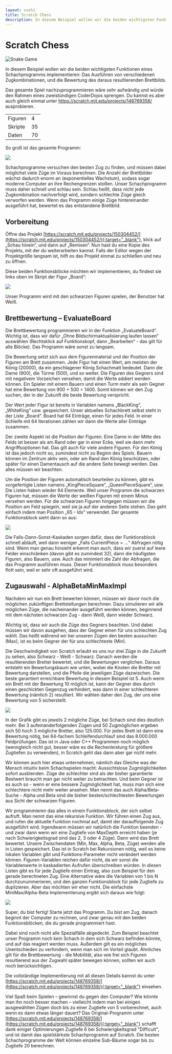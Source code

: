 ```yaml
---
layout: sushi
title: Scratch Chess
description: In diesem Beispiel wollen wir die beiden wichtigsten Funktionen eines Schachprogramms implementieren - das Ausführen von verschiedenen Zugkombinationen, und die Bewertung des daraus resultierenden Brettbilds.
---
```


# Scratch Chess

<div class="row sushi-intro">
	<div class="col-sm-6"><img alt="Snake Game" src="scratch-chess/chess-game.png" /></div>
	<div class="col-sm-6">
		<p>In diesem Beispiel wollen wir die beiden wichtigsten Funktionen eines Schachprogramms implementieren: Das Ausführen von verschiedenen Zugkombinationen, und die Bewertung des daraus resultierenden Brettbilds.</p>
		<p>Das gesamte Spiel nachzuprogrammieren wäre sehr aufwändig und würde den Rahmen eines zweistündigen CoderDojos sprengen. Du kannst es aber auch gleich einmal unter <a href="https://scratch.mit.edu/projects/148769358/" target="_blank">https://scratch.mit.edu/projects/148769358/</a> ausprobieren.</p>
		<table class="table sushi-stats">
			<tbody>
				<tr>
					<td>Figuren</td>
					<td>4</td>
				</tr>
				<tr>
					<td>Skripte</td>
					<td>35</td>
				</tr>
				<tr>
					<td>Daten</td>
					<td>70</td>
				</tr>
			</tbody>
		</table>
	</div>
</div>

So groß ist das gesamte Programm:

<p><a href="scratch-chess/alle-skripte.png" target="_blank"><img src="scratch-chess/alle-skripte.png" class="full" /></a></p>

Schachprogramme versuchen den besten Zug zu finden, und müssen dabei möglichst viele Züge im Voraus berechnen. Die Anzahl der Brettbilder wächst dadurch enorm an (exponentielles Wachstum), sodass sogar moderne Computer an ihre Rechengrenzen stoßen. Unser Schachprogramm muss daher schnell und schlau sein. Schlau heißt, dass nicht jede Zugkombination nachverfolgt wird, sondern schlechte Züge gleich verworfen werden. Wenn das Programm einige Züge hintereinander ausgeführt hat, bewertet es das entstandene Brettbild.

## Vorbereitung

Öffne das Projekt [https://scratch.mit.edu/projects/150304452/](https://scratch.mit.edu/projects/150304452/){:target="_blank"}, klick auf „Schau hinein“, und dann auf „Remixen“. Nun hast du eine Kopie des Projekts, mit der du weiterarbeiten kannst. Falls der Editor wegen der Projektgröße langsam ist, hilft es das Projekt einmal zu schließen und neu zu öffnen.

Diese beiden Funktionsblöcke möchten wir implementieren, du findest sie links oben im Skript der Figur „Board“:

<p><img src="scratch-chess/funktionsbloecke.png" class="max-full" /></p>

Unser Programm wird mit den schwarzen Figuren spielen, der Benutzer hat Weiß.

## Brettbewertung – EvaluateBoard

Die Brettbewertung programmieren wir in der Funktion „EvaluateBoard“. Wichtig ist, dass wir dafür „Ohne Bildschirmaktualisierung laufen lassen“ auswählen (Rechtsklick auf Funktionskopf, dann „Bearbeiten“ - das gilt für alle Blöcke). Das Programm wäre sonst zu langsam.

Die Bewertung setzt sich aus dem Figurenmaterial und der Position der Figuren am Brett zusammen. Jede Figur hat einen Wert, am meisten der König (20000), da ein geschlagener König Schachmatt bedeutet. Dann die Dame (900), die Türme (500), und so weiter. Die Figuren des Gegners sind mit negativem Vorzeichen versehen, damit die Werte addiert werden können. Ein Spieler mit einem Bauern und einen Turm mehr als sein Gegner hat eine Bewertung von 900 + 500 = 1400. Somit können wir den Zug suchen, der in der Zukunft die beste Bewertung verspricht.

Der Wert jeder Figur ist bereits in Variablen namens „BlackKing“, „WhiteKing“ usw. gespeichert. Unser aktuelles Schachbrett selbst steht in der Liste „Board“. Board hat 64 Einträge, einen für jedes Feld. In einer Schleife mit 64 Iterationen zählen wir dann die Werte aller Einträge zusammen.

Der zweite Aspekt ist die Position der Figuren. Eine Dame in der Mitte des Felds ist besser als am Rand oder gar in einer Ecke, weil sie dann mehr Angriffsoptionen hat. Das gilt auch für viele andere Figuren. Für den König ist das jedoch nicht so, zumindest nicht zu Beginn des Spiels. Bauern können im Zentrum aktiv sein, oder am Rand den König beschützen, oder später für einen Damentausch auf die andere Seite bewegt werden. Das alles müssen wir beachten.

Um die Position der Figuren automatisch beurteilen zu können, gibt es vorgefertigte Listen namens „KingPieceSquare“, „QueenPieceSquare“, usw. Die Listen haben wieder 64 Elemente. Weil unser Programm die schwarzen Figuren hat, müssen die Werte der weißen Figuren mit einem Minus versehen werden. Für die schwarzen Figuren hingegen müssen wir die Position am Feld spiegeln, weil sie ja auf der anderen Seite stehen. Das geht einfach indem man Position „65 - Idx“ verwendet.
Der gesamte Funktionsblock sieht dann so aus:

<p><img src="scratch-chess/evaluate-board.png" class="max-full" /></p>

Die Falls-Dann-Sonst-Kaskaden sorgen dafür, dass der Funktionsblock schnell abläuft, weil dann weniger „Falls CurrentPiece = …“ Abfragen nötig sind. Wenn man genau hinsieht erkennt man auch, dass wir zuerst auf leere Felder einschränken (davon gibt es zumindest 32), dann die häufigsten Figuren, also Bauern, usw. Auch das minimiert die Zahl der Abfragen, die das Programm ausführen muss. Dieser Funktionsblock muss besonders flott sein, weil er sehr oft ausgeführt wird.

## Zugauswahl - AlphaBetaMinMaxImpl

Nachdem wir nun ein Brett bewerten können, müssen wir davor noch die möglichen zukünftigen Brettstellungen berechnen. Dazu simulieren wir alle möglichen Züge, die nacheinander ausgeführt werden können, beginnend mit dem nächsten schwarzen Zug - dann Weiß, dann wieder Schwarz. 

Wichtig ist, dass wir auch die Züge des Gegners beachten. Und dabei müssen wir davon ausgehen, dass der Gegner einen für uns schlechten Zug wählt. Das heißt während wir bei unseren Zügen den besten aussuchen (Max), ist es beim Gegner der für uns schlechteste (Min).

Die Geschwindigkeit von Scratch erlaubt es uns nur drei Züge in die Zukunft zu sehen, also Schwarz - Weiß - Schwarz. Danach werden die resultierenden Bretter bewertet, und die Bewertungen verglichen. Daraus entsteht ein Bewertungsbaum wie unten, wobei die Knoten die Bretter mit Bewertung darstellen, und die Pfeile die jeweiligen Züge dazwischen. Die beste garantiert erreichbare Bewertung in diesem Beispiel ist 5. Auch wenn ein Brett mit der Bewertung 10 möglich ist, kann der Gegner dies durch einen geschickten Gegenzug verhindert, was dann in einer schlechteren Bewertung (nämlich 2) resultiert. Wir wählen daher den Zug, der uns eine Bewertung von 5 sicherstellt.

<p><img src="scratch-chess/zuege.png" class="max-full" /></p>

In der Grafik gibt es jeweils 2 mögliche Züge, bei Schach sind dies deutlich mehr. Bei 3 aufeinanderfolgenden Zügen und 50 Zugmöglichen ergeben sich 50 hoch 3 mögliche Bretter, also 125.000. Für jedes Brett ist dann eine Bewertung nötig, bei 64-fachem Schleifendurchlauf sind das 8.000.000 Feldprüfungen. Das ist in Java oder C++ Programmen noch möglich (wenngleich nicht gut, besser wäre es die Rechenleistung für größere Zugtiefen zu verwenden), in Scratch geht das dann aber gar nicht mehr.

Wir können auch hier etwas unternehmen, nämlich das Gleiche was der Mensch intuitiv beim Schachspielen macht: Aussichtslose Zugmöglichkeiten sofort ausblenden. Züge die schlechter sind als der bisher garantierte Bestwert braucht man gar nicht weiter zu betrachten. Und beim Gegner ist es auch so - wenn er eine bessere Zugmöglichkeit hat, muss man sich eine schlechtere nicht mehr weiter ansehen. Man nennt das auch Alpha/Beta-Suche - Alpha und Beta sind die bisher besten/schlechtesten Bewertungen aus Sicht der schwarzen Figuren.

Wir programmieren das alles in einem Funktionsblock, der sich selbst aufruft. Man nennt das eine rekursive Funktion. Wir führen einen Zug aus, und rufen die aktuelle Funktion nochmal auf, damit der darauffolgende Zug ausgeführt wird. Irgendwann müssen wir natürlich die Funktion beenden - und zwar dann wenn wir eine Zugtiefe von MaxDepth erreicht haben (je nach Schwierigkeitsgrad sind das 2, 3 oder 4 Züge). Dann wird das Brett bewertet. Unsere Zwischendaten (Min, Max, Alpha, Beta, Züge) werden alle in Listen gespeichert. Das ist in Scratch bei Rekursionen nötig, weil es keine lokalen Variablen gibt und Funktions-Parameter nicht verändert werden können. Figuren-Variablen reichen dafür nicht, da wir sonst die Variablenwerte in kaskadierten Aufrufen überschreiben würden. In diesen Listen gibt es für jede Zugtiefe einen Eintrag, also zum Beispiel für den gerade berechneten Zug. Eine Alternative wäre die Variablen von 1 bis N durchzunummerieren, und den ganzen Funktionsblock für jede Zugtiefe zu duplizieren. Aber das möchten wir eher nicht.
Die einfachste MiniMax/Alpha-Beta Implementierung ergibt sich daraus wie folgt: 

<p><img src="scratch-chess/alpha-beta-min-max-impl.png" class="max-full" /></p>

Super, du bist fertig! Starte jetzt das Programm. Du bist am Zug, danach beginnt der Computer zu rechnen, und zwar genau mit den beiden Funktionsblöcken, die du gerade programmiert hast.

Dabei sind noch nicht alle Spezialfälle abgedeckt. Zum Beispiel beachtet unser Programm noch kein Schach in dem sich Schwarz befinden könnte, und auf das reagiert werden muss. Außerdem gilt es ein mögliches Unentschieden zu verhindern, wenn man sich im Vorteil glaubt. Ähnliches gilt für die Brettbewertung - die Mobilität, also wie frei sich Figuren resultierend aus der Zugwahl später bewegen können, sollten wir auch noch berücksichtigen.

Die vollständige Implementierung mit all diesen Details kannst du unter [https://scratch.mit.edu/projects/148769358/](https://scratch.mit.edu/projects/148769358/){:target="_blank"} einsehen.

Viel Spaß beim Spielen – gewinnst du gegen den Computer? Wie könnte man ihn noch besser machen – vielleicht indem man bei einigen ausgewählten Zügen doch bis zu einer Zugtiefe von 5 vorberechnet, auch wenn es dann etwas länger dauert? Das Original-Programm unter [https://scratch.mit.edu/projects/148769358/](https://scratch.mit.edu/projects/148769358/){:target="_blank"} schafft dank einiger Optimierungen Zugtiefe 6 bei Schwierigkeitsgrad "Difficult", und ist damit das spielstärkste Schachprogramm auf Scratch. Die besten Schachprogramme der Welt können einzelne Sub-Bäume sogar bis zu Zugtiefe 20 berechnen.
